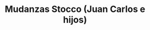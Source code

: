 ---
title: "Mudanzas Stocco (Juan Carlos e hijos)"
url: /mendoza/mudanzas-stocco-juan-carlos-e-hijos/
shop: Allgemein
---